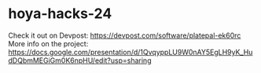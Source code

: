 # hoya-hacks-24

Check it out on Devpost: https://devpost.com/software/platepal-ek60rc
More info on the project: https://docs.google.com/presentation/d/1QvqyppLU9W0nAY5EgLH9yK_HudDQbmMEGiGm0K6npHU/edit?usp=sharing
